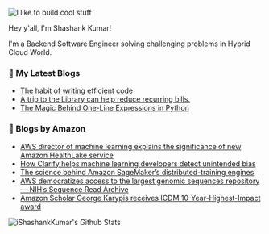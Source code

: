 ![I like to build cool stuff](https://res.cloudinary.com/dt8g3rhcy/image/upload/v1595929574/i_like_to_build_cool_shit._1_nzbwjh.png)

Hey y'all, I'm Shashank Kumar! 

I'm a Backend Software Engineer solving challenging problems in Hybrid Cloud World.

### 📕 My Latest Blogs
<!-- BLOG-POST-LIST:START -->
- [The habit of writing efficient code](https://medium.com/@ishashankkumar/the-habit-of-writing-efficient-code-153b05f04269?source=rss-d24dda280d5f------2)
- [A trip to the Library can help reduce recurring bills.](https://medium.com/swlh/a-trip-to-the-library-can-help-reduce-recurring-bills-23bca495cdf5?source=rss-d24dda280d5f------2)
- [The Magic Behind One-Line Expressions in Python](https://medium.com/swlh/the-magic-behind-one-line-expressions-in-python-816c10180c5c?source=rss-d24dda280d5f------2)
<!-- BLOG-POST-LIST:END -->

### 📕 Blogs by Amazon
<!-- AMAZON-BLOG-POST-LIST:START -->
- [AWS director of machine learning explains the significance of new Amazon HealthLake service](https://www.amazon.science/latest-news/aws-director-of-machine-learning-explains-the-significance-of-new-amazon-healthlake-service)
- [How Clarify helps machine learning developers detect unintended bias](https://www.amazon.science/latest-news/how-clarify-helps-machine-learning-developers-detect-unintended-bias)
- [The science behind Amazon SageMaker’s distributed-training engines](https://www.amazon.science/latest-news/the-science-of-amazon-sagemakers-distributed-training-engines)
- [AWS democratizes access to the largest genomic sequences repository — NIH’s Sequence Read Archive](https://www.amazon.science/latest-news/aws-democratizes-access-to-the-largest-genomic-sequences-repository-nihs-sequence-read-archive)
- [Amazon Scholar George Karypis receives ICDM 10-Year-Highest-Impact award](https://www.amazon.science/latest-news/amazon-scholar-george-karypis-receives-icdm-10-year-highest-impact-award)
<!-- AMAZON-BLOG-POST-LIST:END -->



<img align="center" alt="iShashankKumar's Github Stats" src="https://github-readme-stats.vercel.app/api?username=ishashankkumar&show_icons=true&hide_border=true" />
